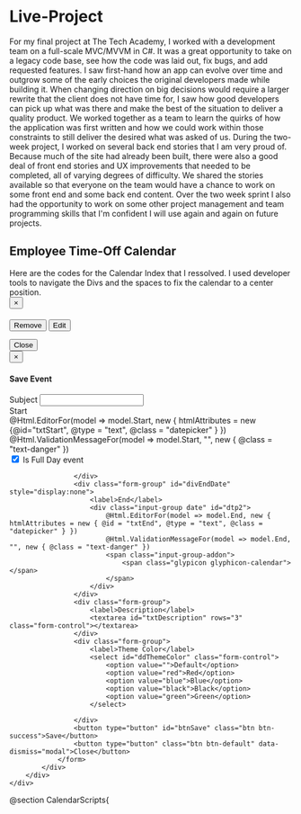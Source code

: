 # Live-Project
For my final project at The Tech Academy, I worked with a development team on a full-scale MVC/MVVM in C#. It was a great opportunity to take on a legacy code base, see how the code was laid out, fix bugs, and add requested features. I saw first-hand how an app can evolve over time and outgrow some of the early choices the original developers made while building it. When changing direction on big decisions would require a larger rewrite that the client does not have time for, I saw how good developers can pick up what was there and make the best of the situation to deliver a quality product. We worked together as a team to learn the quirks of how the application was first written and how we could work within those constraints to still deliver the desired what was asked of us. During the two-week project, I worked on several back end stories that I am very proud of. Because much of the site had already been built, there were also a good deal of front end stories and UX improvements that needed to be completed, all of varying degrees of difficulty. We shared the stories available so that everyone on the team would have a chance to work on some front end and some back end content. Over the two week sprint I also had the opportunity to work on some other project management and team programming skills that I'm confident I will use again and again on future projects.


<h2 class="employee_timeoffcalendar_h2">Employee Time-Off Calendar</h2>
Here are the codes for the Calendar Index that I ressolved.
I used developer tools to navigate the Divs and the spaces to fix the calendar to a center position.

<div class="row employee_timeoffcalendar_row">
    <div class="col-md-12">
        <div class="employee_timeoffcalendar" id="calendar"></div>
    </div>
</div>

<div id="myModal" class="modal fade" role="dialog">
    <div class="modal-dialog">
        <div class="modal-content">
            <div class="modal-header">
                <button type="button" class="close" data-dismiss="modal">&times;</button>
                <h4 class="modal-title"><span id="eventTitle"></span></h4>
            </div>
            <div class="modal-body">
                <button id="btnDelete" class="btn btn-default btn-sm pull-right">
                    <span class="glyphicon glyphicon-remove"></span> Remove
                </button>
                <button id="btnEdit" class="btn btn-default btn-sm pull-right" style="margin-right:5px;">
                    <span class="glyphicon glyphicon-pencil"></span> Edit
                </button>
                <p id="pDetails"></p>
            </div>
            <div class="modal-footer">
                <button type="button" class="btn btn-default" data-dismiss="modal">Close</button>
            </div>
        </div>
    </div>
</div>

<div id="myModalSave" class="modal fade" role="dialog">
    <div class="modal-dialog">
        <div class="modal-content">
            <div class="modal-header">
                <button type="button" class="close" data-dismiss="modal">&times;</button>
                <h4 class="modal-title">Save Event</h4>
            </div>
            <div class="modal-body">
                <form class="col-md-12 formContainer">
                    <input type="hidden" id="hdEventID" value="0" />
                    <div class="form-group">
                        <label>Subject</label>
                        <input type="text" id="txtSubject" class="form-control" />
                    </div>
                    <div class="form-group">
                        <label>Start</label>
						<div class="input-group" id="dtp1">
							@Html.EditorFor(model => model.Start, new { htmlAttributes = new {@id="txtStart", @type = "text", @class = "datepicker" } })
							@Html.ValidationMessageFor(model => model.Start, "", new { @class = "text-danger" })
							<span class="input-group-addon">
								<span class="glypicon glyphicon-calendar"></span>
							</span>
						</div>
                    </div>
                    <div class="form-group">
                        <div class="checkbox">
                            <label><input type="checkbox" id="chkIsFullDay" checked="checked" /> Is Full Day event</label>
                        </div>

                    </div>
                    <div class="form-group" id="divEndDate" style="display:none">
                        <label>End</label>
						<div class="input-group date" id="dtp2">
							@Html.EditorFor(model => model.End, new { htmlAttributes = new { @id = "txtEnd", @type = "text", @class = "datepicker" } })
							@Html.ValidationMessageFor(model => model.End, "", new { @class = "text-danger" })
							<span class="input-group-addon">
								<span class="glypicon glyphicon-calendar"></span>
							</span>
						</div>
                    </div>
                    <div class="form-group">
                        <label>Description</label>
                        <textarea id="txtDescription" rows="3" class="form-control"></textarea>
                    </div>
                    <div class="form-group">
                        <label>Theme Color</label>
                        <select id="ddThemeColor" class="form-control">
                            <option value="">Default</option>
                            <option value="red">Red</option>
                            <option value="blue">Blue</option>
                            <option value="black">Black</option>
                            <option value="green">Green</option>
                        </select>

                    </div>
                    <button type="button" id="btnSave" class="btn btn-success">Save</button>
                    <button type="button" class="btn btn-default" data-dismiss="modal">Close</button>
                </form>
            </div>
        </div>
    </div>
</div>


<link href="https://cdnjs.cloudflare.com/ajax/libs/fullcalendar/3.4.0/fullcalendar.min.css" rel="stylesheet" />
<link href="https://cdnjs.cloudflare.com/ajax/libs/fullcalendar/3.4.0/fullcalendar.print.css" rel="stylesheet" media="print" />
<link href="https://cdnjs.cloudflare.com/ajax/libs/bootstrap-datetimepicker/4.17.47/css/bootstrap-datetimepicker.min.css" rel="stylesheet" />

@section CalendarScripts{
    <script src="https://cdnjs.cloudflare.com/ajax/libs/moment.js/2.18.1/moment.min.js"></script>
    <script src="https://cdnjs.cloudflare.com/ajax/libs/fullcalendar/3.4.0/fullcalendar.min.js"></script>
    <script type="text/javascript" src="https://cdnjs.cloudflare.com/ajax/libs/bootstrap-datetimepicker/4.17.47/js/bootstrap-datetimepicker.min.js"></script>
    <script>

        $(document).ready(function () {
            var events = [];
            var selectedEvent = null;
            FetchEventAndRenderCalendar();
            function FetchEventAndRenderCalendar() {
                events = [];
                $.ajax({
                    type: "GET",
                    url: "/calendar/GetEvents",
                    success: function (data) {
                        $.each(data, function (i, v) {
                            events.push({
                                eventID: v.EventID,
                                title: v.Subject,
                                description: v.Description,
                                start: moment(v.Start),
                                end: v.End != null ? moment(v.End) : null,
                                color: v.ThemeColor,
                                allDay: v.IsFullDay
                            });
                        })

                        GenerateCalendar(events);

                    },
                    error: function (error) {
                        alert('failed');
                    }

                })
            }


            function GenerateCalendar(events) {
                $('#calendar').fullCalendar('destroy');
                $('#calendar').fullCalendar({
                    contentHeight: 400,
                    defaultDate: new Date(),
                    timeFormat: 'h(:mm)a',
                    header: {
                        left: 'prev,next today',
                        center: 'title',
                        right: 'month, basicWeek, basicDay, agenda'
                    },
                    eventLimit: true,
                    eventColor: '#378006',
                    events: events,
                    //Changed name from CalEvent to CalendarEvent
                    eventClick: function (calendarEvent, jsEvent, view) {
                        selectedEvent = calendarEvent;
                        $('#myModal #eventTitle').text(calendarEvent.title);
                        var $description = $('<div/>');
                        $description.append($('<p/>').html('<b>Start:</b>' + calendarEvent.start.format("MM-DD-YYYY hh:mm A")));
                        if (calendarEvent.end != null) {
                            $description.append($('<p/>').html('<b>End:</b>' + calendarEvent.end.format("MM-DD-YYYY hh:mm A")));
                        }
                        $description.append($('<p/>').html('<b>Description:</b>' + calendarEvent.description));
                        $('#myModal #pDetails').empty().html($description);

                        $('#myModal').modal();
                    },
                    selectable: true,
                    select: function (start, end) {
                        selectedEvent = {
                            eventID: 0,
                            title: '',
                            description: '',
                            start: start,
                            end: end,
                            allDay: false,
                            color: ''
                        };
                        openAddEditForm();
                        $('#calendar').fullCalendar('unselect');
                    },
                    editable: true,
                    eventDrop: function (event) {
                        var data = {
                            EventID: event.eventID,
                            Subject: event.title,
                            Start: event.start.format('MM/DD/YYYY hh:mm A'),
                            End: event.end != null ? event.end.format('MM/DD/YYYY hh:mm A') : null,
                            Description: event.description,
                            ThemeColor: event.color,
                            IsFullDay: event.allDay
                        };
                        SaveEvent(data);
                    }

                })



            }

            $('#btnEdit').click(function () {
                //Open modal dialog for edit event
                openAddEditForm();
            })
            $('#btnDelete').click(function () {
                if (selectedEvent != null && confirm('Are you sure you want to remove?')) {
                    $.ajax({
                        type: "POST",
                        url: '/calendar/DeleteEvent',
                        data: { 'eventID': selectedEvent.eventID },
                        success: function (data) {
                            if (data.status) {
                                //Refresh the calendar
                                FetchEventAndRenderCalendar();
                                $('#myModal').modal('hide');
                            }
                        },
                        error: function () {
                            alert('Failed');
                        }
                    })
                }
            })

            $('#dtp1,#dtp2').datetimepicker({
                format: 'MM/DD/YYYY hh:mm A'
            });

            $('#chkIsFullDay').change(function () {
                if ($(this).is(':checked')) {
                    $('#divEndDate').hide();
                }
                else {
                    $('#divEndDate').show();
                }

            });

            function openAddEditForm() {
                if (selectedEvent != null) {
                    $('#hdEventID').val(selectedEvent.eventID);
                    $('#txtSubject').val(selectedEvent.title);
                    $('#txtStart').val(selectedEvent.start.format('MM/DD/YYYY hh:mm A'));
                    $('#chkIsFullDay').prop("checked", selectedEvent.allDay || false);
                    $('#chkIsFullDay').change();
                    $('#txtEnd').val(selectedEvent.end != null ? selectedEvent.end.format('MM/DD/YYYY hh:mm A') : '');
                    $('#txtDescription').val(selectedEvent.description);
                    $('#ddThemeColor').val(selectedEvent.color);
                }
                $('#myModal').modal('hide');
                $('#myModalSave').modal();
            }

            $('#btnSave').click(function () {
                //Validation/
                if ($('#txtSubject').val().trim() == "") {
                    alert('Subject required');
                    return;
                }
                if ($('#txtStart').val().trim() == "") {
                    alert('Start date required');
                    return;
                }
                if ($('#chkIsFullDay').is(':checked') == false && $('#txtEnd').val().trim() == "") {
                    alert('End date required');
                    return;
                }
                else {
                    var startDate = moment($('#txtStart').val(), "MM/DD/YYYY hh:mm A").toDate();
                    var endDate = moment($('#txtEnd').val(), "MM/DD/YYYY hh:mm A").toDate();
                    if (startDate > endDate) {
                        alert('Invalid end date');
                        return;
                    }

                }

                var data = {
                    EventId: $('#hdEventID').val(),
                    Subject: $('#txtSubject').val().trim(),
                    Start: $('#txtStart').val().trim(),
                    End: $('#chkIsFullDay').is(':checked') ? null : $('#txtEnd').val().trim(),
                    Description: $('#txtDescription').val(),
                    ThemeColor: $('#ddThemeColor').val(),
                    IsFullDay: $('chkIsFullDay').is(':checked')
                }
                SaveEvent(data);
                //..........................................
                // call function for submit data to the server

            })

            function SaveEvent(data) {
                $.ajax({
                    type: "POST",
                    url: '/calendar/SaveEvent',
                    data: data,
                    success: function (data) {
                        if (data.status) {
                            //Refresh the calendar
                            FetchEventAndRenderCalendar();
                            $('#myModalSave').modal('hide');
                        }
                    },
                    error: function () {
                        alert('Failed');
                    }
                })

            }

        })
    </script>
}


This is the Schedule Index View, that I modified and added some CSS and added some Anchor buttons Edit, Details and Delete Button

@using ManagementPortal.Enums
@using ManagementPortal.Helpers
@*Added the two above to get @Html.AnchorButton to work*@
@using ManagementPortal.Common
@using ManagementPortal.Models
@using ManagementPortal.ViewModels

@model Dictionary<Job, List<Schedule>>
@{
    ViewBag.Title = "Schedules";
}

<div class="indexContainer">
    
    <h2>Schedules</h2>

    <p>
        @Html.Partial(AnchorButtonGroupHelper.PartialView, AnchorButtonGroupHelper.GetCreate())
    </p>
    @using (Html.BeginForm("Index", "Schedules", FormMethod.Get))


    {
        <p>
            @*search box - NOT CONNECTED  - see Schedules Controller 7/26/19 - J.R. *@
            @Html.TextBox("SearchString", ViewBag.CurrentFilter as string)
            <input type="submit" value="Search" />

            @*show default page button*@
            <a type="button" class="btn btn-sm" href="@Url.Action("Index")">
                Show Schedules
            </a>
        </p>
    }
    @foreach (var Job in Model)
    {
        <table class="table table-light rounded-lg">

            <tr>
                <td>
                    @Html.DisplayFor(Model => Job.Key.JobTitle)
                </td>
                <td>

                    @Html.ActionLink("Details", "Details", "Jobs", new { id = Job.Key.JobIb }, new { @class = "jobDetails" })
                    @Html.ActionLink("Delete", "Delete", "Jobs", new { id = Job.Key.JobIb }, new { @class = "jobDelete" })
                </td>
            </tr>
        </table>

        <div>
            <table style="width:100%;">
                <tr>
                    <th>Name</th>
                    <th>Start Date</th>
                    <th>End Date</th>
                </tr>


                @foreach (var schedule in Job.Value)
                {
                    <tr>
                        <td>
                            @Html.DisplayFor(Model => schedule.Person.FullName)
                        </td>
                        <td>
                            @Html.DisplayFor(Model => schedule.StartDate)
                        </td>
                        <td>
                            @Html.DisplayFor(Model => schedule.EndDate)
                        </td>
                        <td>
                            @Html.AnchorButton(AnchorType.Edit, Url.Action("Edit", new { id = schedule.ScheduleId }))
                            @Html.AnchorButton(AnchorType.Details, Url.Action("Details", new { id = schedule.ScheduleId }))
                            @Html.AnchorButton(AnchorType.Delete, Url.Action("Delete", new { id = schedule.ScheduleId }))
                        </td>
                    </tr>
                }


            </table>
        </div>


    }






    @*@*Pages*@
    @*<br />
        Page @(Model.PageCount < Model.PageNumber ? 0 : Model.PageNumber) of @Model.PageCount

        @Html.PagedListPager(Model, page => Url.Action("Index",
            new { page, sortOrder = ViewBag.CurrentSort, currentFilter = ViewBag.CurrentFilter }))*@

    @****************         Modal Error         *****************@

    @if (ViewBag.ErrorModalVM != null)
    {
        @Html.Partial("_ErrorModal", (ManagementPortal.ViewModels.ErrorModalVM)ViewBag.ErrorModalVM)
    }

</div>


